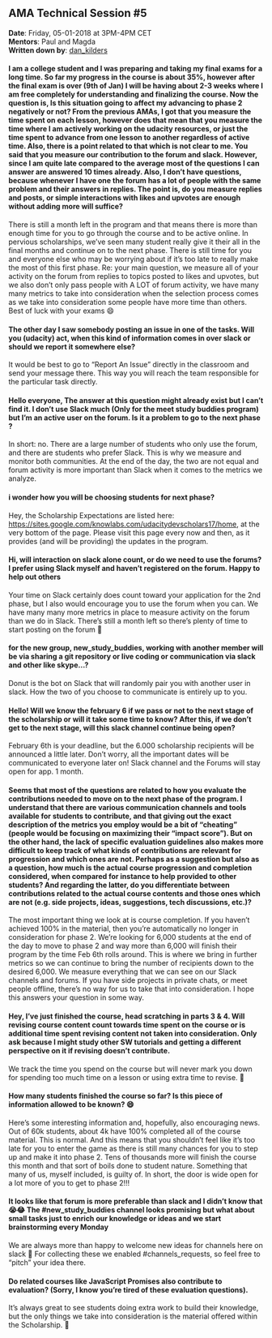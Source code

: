 ## AMA Technical Session #5

**Date**: Friday, 05-01-2018 at 3PM-4PM CET<br>
**Mentors**: Paul and Magda<br>
**Written down by**: [dan_kilders](https://discussions.udacity.com/u/dan_kilders)


#### I am a college student and I was preparing and taking my final exams for a long time. So far my progress in the course is about 35%, however after the final exam is over (9th of Jan) I will be having about 2-3 weeks where I am free completely for understanding and finalizing the course. Now the question is, Is this situation going to affect my advancing to phase 2 negatively or not? From the previous AMAs, I got that you measure the time spent on each lesson, however does that mean that you measure the time where I am actively working on the udacity resources, or just the time spent to advance from one lesson to another regardless of active time. Also, there is a point related to that which is not clear to me. You said that you measure our contribution to the forum and slack. However, since I am quite late compared to the average most of the questions I can answer are answered 10 times already. Also, I don’t have questions, because whenever I have one the forum has a lot of people with the same problem and their answers in replies. The point is, do you measure replies and posts, or simple interactions with likes and upvotes are enough without adding more will suffice?
There is still a month left in the program and that means there is more than enough time for you to go through the course and to be active online. In pervious scholarships, we’ve seen many student really give it their all in the final months and continue on to the next phase. There is still time for you and everyone else who may be worrying about if it’s too late to really make the most of this first phase. Re: your main question, we measure all of your activity on the forum from replies to topics posted to likes and upvotes, but we also don’t only pass people with A LOT of forum activity, we have many many metrics to take into consideration when the selection process comes as we take into consideration some people have more time than others. Best of luck with your exams :smile:

#### The other day I saw somebody posting an issue in one of the tasks. Will you (udacity) act, when this kind of information comes in over slack or should we report it somewhere else?
It would be best to go to “Report An Issue” directly in the classroom and send your message there. This way you will reach the team responsible for the particular task directly.

#### Hello everyone, The answer at this question might already exist but I can’t find it. I don’t use Slack much (Only for the meet study buddies program) but I’m an active user on the forum. Is it a problem to go to the next phase ?
In short: no. There are a large number of students who only use the forum, and there are students who prefer Slack. This is why we measure and monitor both communities. At the end of the day, the two are not equal and forum activity is more important than Slack when it comes to the metrics we analyze.

#### i wonder how you will be choosing students for next phase?
Hey, the Scholarship Expectations are listed here: https://sites.google.com/knowlabs.com/udacitydevscholars17/home, at the very bottom of the page. Please visit this page every now and then, as it provides (and will be providing) the updates in the program.

#### Hi, will interaction on slack alone count, or do we need to use the forums? I prefer using Slack myself and haven’t registered on the forum. Happy to help out others
Your time on Slack certainly does count toward your application for the 2nd phase, but I also would encourage you to use the forum when you can. We have many many more metrics in place to measure activity on the forum than we do in Slack. There’s still a month left so there’s plenty of time to start posting on the forum :slightly_smiling_face:

#### for the new group, new_study_buddies, working with another member will be via sharing a git repository or live coding or communication via slack and other like skype…?
Donut is the bot on Slack that will randomly pair you with another user in slack. How the two of you choose to communicate is entirely up to you.

#### Hello! Will we know the february 6 if we pass or not to the next stage of the scholarship or will it take some time to know? After this, if we don’t get to the next stage, will this slack channel continue being open?
February 6th is your deadline, but the 6.000 scholarship recipients will be announced a little later. Don’t worry, all the important dates will be communicated to everyone later on! Slack channel and the Forums will stay open for app. 1 month.

#### Seems that most of the questions are related to how you evaluate the contributions needed to move on to the next phase of the program. I understand that there are various communication channels and tools available for students to contribute, and that giving out the exact description of the metrics you employ would be a bit of “cheating” (people would be focusing on maximizing their “impact score”). But on the other hand, the lack of specific evaluation guidelines also makes more difficult to keep track of what kinds of contributions are relevant for progression and which ones are not. Perhaps as a suggestion but also as a question, how much is the actual course progression and completion considered, when compared for instance to help provided to other students? And regarding the latter, do you differentiate between contributions related to the actual course contents and those ones which are not (e.g. side projects, ideas, suggestions, tech discussions, etc.)?
The most important thing we look at is course completion. If you haven’t achieved 100% in the material, then you’re automatically no longer in consideration for phase 2. We’re looking for 6,000 students at the end of the day to move to phase 2 and way more than 6,000 will finish their program by the time Feb 6th rolls around. This is where we bring in further metrics so we can continue to bring the number of recipients down to the desired 6,000. We measure everything that we can see on our Slack channels and forums. If you have side projects in private chats, or meet people offline, there’s no way for us to take that into consideration. I hope this answers your question in some way.

#### Hey, I’ve just finished the course, head scratching in parts 3 & 4. Will revising course content count towards time spent on the course or is additional time spent revising content not taken into consideration. Only ask because I might study other SW tutorials and getting a different perspective on it if revising doesn’t contribute.
We track the time you spend on the course but will never mark you down for spending too much time on a lesson or using extra time to revise. :slightly_smiling_face:

#### How many students finished the course so far? Is this piece of information allowed to be known? :smile:
Here’s some interesting information and, hopefully, also encouraging news. Out of 60k students, about 4k have 100% completed all of the course material. This is normal. And this means that you shouldn’t feel like it’s too late for you to enter the game as there is still many chances for you to step up and make it into phase 2. Tens of thousands more will finish the course this month and that sort of boils done to student nature. Something that many of us, myself included, is guilty of. In short, the door is wide open for a lot more of you to get to phase 2!!!

#### It looks like that forum is more preferable than slack and I didn’t know that :sob::joy: The #new_study_buddies channel looks promising but what about small tasks just to enrich our knowledge or ideas and we start brainstorming every Monday
We are always more than happy to welcome new ideas for channels here on slack :slightly_smiling_face: For collecting these we enabled #channels_requests, so feel free to “pitch” your idea there.

#### Do related courses like JavaScript Promises also contribute to evaluation? (Sorry, I know you’re tired of these evaluation questions).
It’s always great to see students doing extra work to build their knowledge, but the only things we take into consideration is the material offered within the Scholarship. :slightly_smiling_face:
